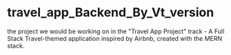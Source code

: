 # travel_app_Backend_By_Vt_version
the project we would be working on in the "Travel App Project" track - A Full Stack Travel-themed application inspired by Airbnb, created with the MERN stack.
